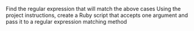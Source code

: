 Find the regular expression that will match the above cases Using the project instructions, create a Ruby script that accepts one argument and pass it to a regular expression matching method

